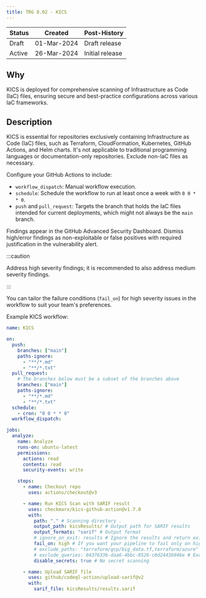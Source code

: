 ```yaml
---
title: TRG 8.02 - KICS
---
```


| Status | Created     | Post-History                         |
|--------|-------------|--------------------------------------|
| Draft  | 01-Mar-2024 | Draft release                        |
| Active | 26-Mar-2024 | Initial release                      |

## Why

KICS is deployed for comprehensive scanning of Infrastructure as Code (IaC) files, ensuring secure and best-practice configurations across various IaC frameworks.

## Description

KICS is essential for repositories exclusively containing Infrastructure as Code (IaC) files, such as Terraform, CloudFormation, Kubernetes, GitHub Actions, and Helm charts. It's not applicable to traditional programming languages or documentation-only repositories. Exclude non-IaC files as necessary.

Configure your GitHub Actions to include:

- `workflow_dispatch`: Manual workflow execution.
- `schedule`: Schedule the workflow to run at least once a week with `0 0 * * 0`.
- `push` and `pull_request`: Targets the branch that holds the IaC files intended for current deployments, which might not always be the `main` branch.

Findings appear in the GitHub Advanced Security Dashboard. Dismiss high/error findings as non-exploitable or false positives with required justification in the vulnerability alert.

:::caution

Address high severity findings; it is recommended to also address medium severity findings.

:::

You can tailor the failure conditions (`fail_on`) for high severity issues in the workflow to suit your team's preferences.

Example KICS workflow:

```yml
name: KICS

on:
  push:
    branches: ["main"]
    paths-ignore:
      - "**/*.md"
      - "**/*.txt"
  pull_request:
    # The branches below must be a subset of the branches above
    branches: ["main"]
    paths-ignore:
      - "**/*.md"
      - "**/*.txt"
  schedule:
    - cron: "0 0 * * 0"
  workflow_dispatch:

jobs:
  analyze:
    name: Analyze
    runs-on: ubuntu-latest
    permissions:
      actions: read
      contents: read
      security-events: write

    steps:
      - name: Checkout repo
        uses: actions/checkout@v3

      - name: Run KICS Scan with SARIF result
        uses: checkmarx/kics-github-action@v1.7.0
        with:
          path: "." # Scanning directory .
          output_path: kicsResults/ # Output path for SARIF results
          output_formats: "sarif" # Output format
          # ignore_on_exit: results # Ignore the results and return exit status code 0 unless a KICS engine error happens
          fail_on: high # If you want your pipeline to fail only on high severity results and KICS engine execution errors
          # exclude_paths: "terraform/gcp/big_data.tf,terraform/azure" # Exclude paths or files from scan
          # exclude_queries: 0437633b-daa6-4bbc-8526-c0d2443b946e # Exclude accepted queries from the build
          disable_secrets: true # No secret scanning

      - name: Upload SARIF file
        uses: github/codeql-action/upload-sarif@v2
        with:
          sarif_file: kicsResults/results.sarif
```
